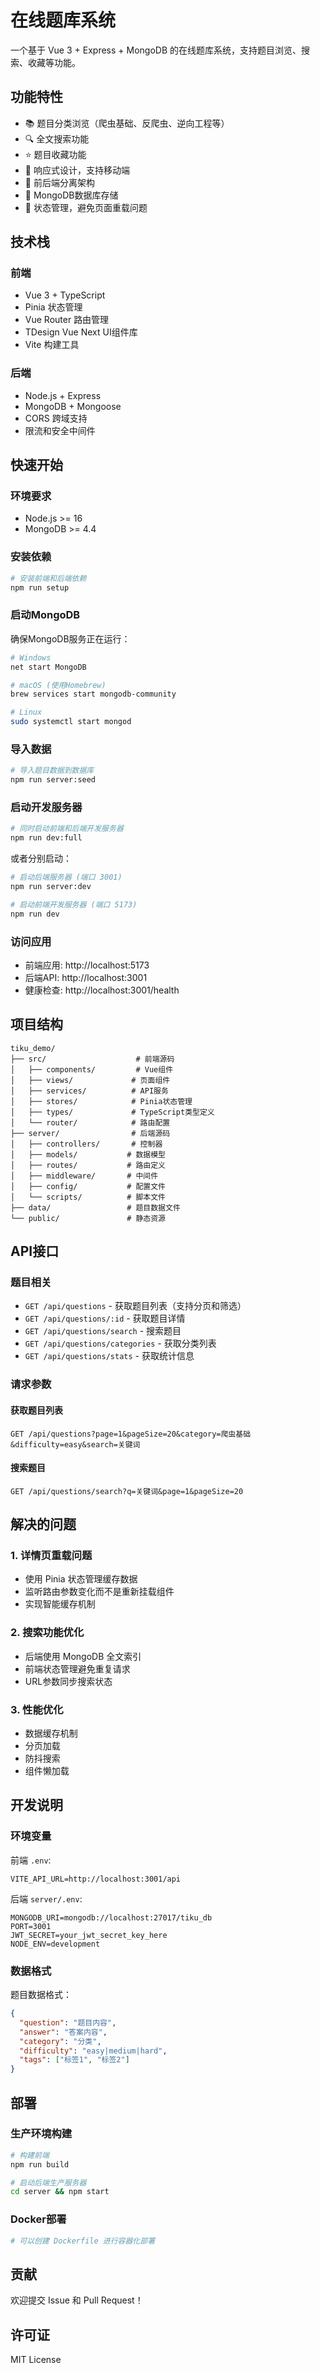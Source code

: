 # 在线题库系统

一个基于 Vue 3 + Express + MongoDB 的在线题库系统，支持题目浏览、搜索、收藏等功能。

## 功能特性

- 📚 题目分类浏览（爬虫基础、反爬虫、逆向工程等）
- 🔍 全文搜索功能
- ⭐ 题目收藏功能
- 📱 响应式设计，支持移动端
- 🚀 前后端分离架构
- 💾 MongoDB数据库存储
- 🔄 状态管理，避免页面重载问题

## 技术栈

### 前端
- Vue 3 + TypeScript
- Pinia 状态管理
- Vue Router 路由管理
- TDesign Vue Next UI组件库
- Vite 构建工具

### 后端
- Node.js + Express
- MongoDB + Mongoose
- CORS 跨域支持
- 限流和安全中间件

## 快速开始

### 环境要求

- Node.js >= 16
- MongoDB >= 4.4

### 安装依赖

```bash
# 安装前端和后端依赖
npm run setup
```

### 启动MongoDB

确保MongoDB服务正在运行：

```bash
# Windows
net start MongoDB

# macOS (使用Homebrew)
brew services start mongodb-community

# Linux
sudo systemctl start mongod
```

### 导入数据

```bash
# 导入题目数据到数据库
npm run server:seed
```

### 启动开发服务器

```bash
# 同时启动前端和后端开发服务器
npm run dev:full
```

或者分别启动：

```bash
# 启动后端服务器 (端口 3001)
npm run server:dev

# 启动前端开发服务器 (端口 5173)
npm run dev
```

### 访问应用

- 前端应用: http://localhost:5173
- 后端API: http://localhost:3001
- 健康检查: http://localhost:3001/health

## 项目结构

```
tiku_demo/
├── src/                    # 前端源码
│   ├── components/         # Vue组件
│   ├── views/             # 页面组件
│   ├── services/          # API服务
│   ├── stores/            # Pinia状态管理
│   ├── types/             # TypeScript类型定义
│   └── router/            # 路由配置
├── server/                # 后端源码
│   ├── controllers/       # 控制器
│   ├── models/           # 数据模型
│   ├── routes/           # 路由定义
│   ├── middleware/       # 中间件
│   ├── config/           # 配置文件
│   └── scripts/          # 脚本文件
├── data/                 # 题目数据文件
└── public/               # 静态资源
```

## API接口

### 题目相关

- `GET /api/questions` - 获取题目列表（支持分页和筛选）
- `GET /api/questions/:id` - 获取题目详情
- `GET /api/questions/search` - 搜索题目
- `GET /api/questions/categories` - 获取分类列表
- `GET /api/questions/stats` - 获取统计信息

### 请求参数

#### 获取题目列表
```
GET /api/questions?page=1&pageSize=20&category=爬虫基础&difficulty=easy&search=关键词
```

#### 搜索题目
```
GET /api/questions/search?q=关键词&page=1&pageSize=20
```

## 解决的问题

### 1. 详情页重载问题
- 使用 Pinia 状态管理缓存数据
- 监听路由参数变化而不是重新挂载组件
- 实现智能缓存机制

### 2. 搜索功能优化
- 后端使用 MongoDB 全文索引
- 前端状态管理避免重复请求
- URL参数同步搜索状态

### 3. 性能优化
- 数据缓存机制
- 分页加载
- 防抖搜索
- 组件懒加载

## 开发说明

### 环境变量

前端 `.env`:
```
VITE_API_URL=http://localhost:3001/api
```

后端 `server/.env`:
```
MONGODB_URI=mongodb://localhost:27017/tiku_db
PORT=3001
JWT_SECRET=your_jwt_secret_key_here
NODE_ENV=development
```

### 数据格式

题目数据格式：
```json
{
  "question": "题目内容",
  "answer": "答案内容",
  "category": "分类",
  "difficulty": "easy|medium|hard",
  "tags": ["标签1", "标签2"]
}
```

## 部署

### 生产环境构建

```bash
# 构建前端
npm run build

# 启动后端生产服务器
cd server && npm start
```

### Docker部署

```dockerfile
# 可以创建 Dockerfile 进行容器化部署
```

## 贡献

欢迎提交 Issue 和 Pull Request！

## 许可证

MIT License